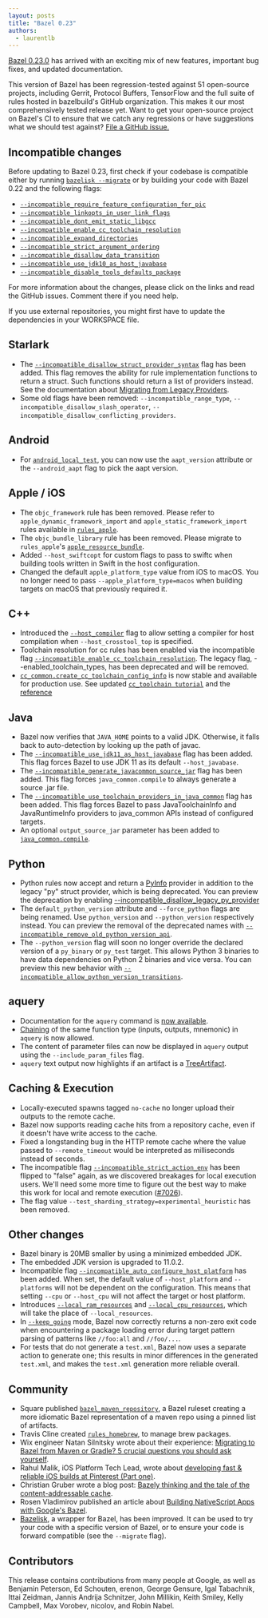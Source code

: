 ```yaml
---
layout: posts
title: "Bazel 0.23"
authors:
  - laurentlb
---
```


[Bazel 0.23.0](https://github.com/bazelbuild/bazel/releases/tag/0.23.0) has
arrived with an exciting mix of new features, important bug fixes, and updated
documentation.

This version of Bazel has been regression-tested against 51 open-source
projects, including Gerrit, Protocol Buffers, TensorFlow and the full suite of
rules hosted in bazelbuild's GitHub organization. This makes it our most
comprehensively tested release yet. Want to get your open-source project on
Bazel's CI to ensure that we catch any regressions or have suggestions what we
should test against? [File a GitHub issue.](https://github.com/bazelbuild/continuous-integration/issues/new/choose)


## Incompatible changes

Before updating to Bazel 0.23, first check if your codebase is compatible either
by running [`bazelisk --migrate`](https://github.com/philwo/bazelisk) or by
building your code with Bazel 0.22 and the following flags:

*   [`--incompatible_require_feature_configuration_for_pic`](https://github.com/bazelbuild/bazel/issues/7007)
*   [`--incompatible_linkopts_in_user_link_flags`](https://github.com/bazelbuild/bazel/issues/6826)
*   [`--incompatible_dont_emit_static_libgcc`](https://github.com/bazelbuild/bazel/issues/6825)
*   [`--incompatible_enable_cc_toolchain_resolution`](https://github.com/bazelbuild/bazel/issues/7260)
*   [`--incompatible_expand_directories`](https://github.com/bazelbuild/bazel/issues/6762)
*   [`--incompatible_strict_argument_ordering`](https://github.com/bazelbuild/bazel/issues/6611)
*   [`--incompatible_disallow_data_transition`](https://github.com/bazelbuild/bazel/issues/6153)
*   [`--incompatible_use_jdk10_as_host_javabase`](https://github.com/bazelbuild/bazel/issues/6661)
*   [`--incompatible_disable_tools_defaults_package`](https://github.com/bazelbuild/bazel/issues/6385)

For more information about the changes, please click on the links and read the
GitHub issues. Comment there if you need help.

If you use external repositories, you might first have to update the
dependencies in your WORKSPACE file.


## Starlark

*   The [`--incompatible_disallow_struct_provider_syntax`](https://github.com/bazelbuild/bazel/issues/7347)
    flag has been added. This flag removes the ability for rule implementation
    functions to return a struct. Such functions should return a list of
    providers instead. See the documentation about [Migrating from Legacy
    Providers](https://docs.bazel.build/versions/0.23.0/skylark/rules.html#migrating-from-legacy-providers).
*   Some old flags have been removed: `--incompatible_range_type`,
    `--incompatible_disallow_slash_operator`,
    `--incompatible_disallow_conflicting_providers`.


## Android

*   For [`android_local_test`](https://docs.bazel.build/versions/0.23.0/be/android.html#android_local_test),
    you can now use the `aapt_version` attribute or the `--android_aapt` flag to
    pick the aapt version.


## Apple / iOS

*   The `objc_framework` rule has been removed. Please refer to
    `apple_dynamic_framework_import` and `apple_static_framework_import` rules
    available in
    [`rules_apple`](https://github.com/bazelbuild/rules_apple/blob/master/doc/rules-general.md).
*   The `objc_bundle_library` rule has been removed. Please migrate to
    `rules_apple`'s
    [`apple_resource_bundle`](https://github.com/bazelbuild/rules_apple/blob/master/doc/rules-resources.md#apple_resource_bundle).
*   Added `--host_swiftcopt` for custom flags to pass to swiftc when building tools written in Swift in the host configuration.
*   Changed the default `apple_platform_type` value from iOS to macOS. You no
    longer need to pass `--apple_platform_type=macos` when building targets on
    macOS that previously required it.


## C++

*   Introduced the
    [`--host_compiler`](https://docs.bazel.build/versions/0.23.0/command-line-reference.html#flag--host_compiler)
    flag to allow setting a compiler for host compilation when
    `--host_crosstool_top` is specified.
*   Toolchain resolution for cc rules has been enabled via the incompatible flag
    [`--incompatible_enable_cc_toolchain_resolution`](https://github.com/bazelbuild/bazel/issues/7260).
    The legacy flag, --enabled_toolchain_types, has been deprecated and will be
    removed.
*   [`cc_common.create_cc_toolchain_config_info`](https://docs.bazel.build/versions/0.23.0/skylark/lib/cc_common.html#create_cc_toolchain_config_info)
    is now stable and available for production use. See updated [`cc_toolchain
    tutorial`](https://docs.bazel.build/versions/0.23.0/tutorial/cc-toolchain-config.html)
    and the [reference](https://docs.bazel.build/versions/master/cc-toolchain-config-reference.html)

## Java

*   Bazel now verifies that `JAVA_HOME` points to a valid JDK. Otherwise, it falls back to
    auto-detection by looking up the path of javac.
*   The [`--incompatible_use_jdk11_as_host_javabase`](https://github.com/bazelbuild/bazel/issues/7219)
    flag has been added. This flag forces Bazel to use JDK 11 as its default
    `--host_javabase`.
*   The [`--incompatible_generate_javacommon_source_jar`](https://github.com/bazelbuild/bazel/issues/5824)
    flag has been added. This flag forces `java_common.compile` to always generate
    a source .jar file.
*   The [`--incompatible_use_toolchain_providers_in_java_common`](https://github.com/bazelbuild/bazel/issues/7186)
    flag has been added. This flag forces Bazel to pass JavaToolchainInfo and
    JavaRuntimeInfo providers to java_common APIs instead of configured targets.
*   An optional `output_source_jar` parameter has been added to
    [`java_common.compile`](https://docs.bazel.build/versions/0.23.0/skylark/lib/java_common.html#compile).


## Python

*   Python rules now accept and return a
    [PyInfo](https://docs.bazel.build/versions/0.23.0/skylark/lib/PyInfo.html)
    provider in addition to the legacy "py" struct provider, which is being
    deprecated. You can preview the deprecation by enabling
    [--incompatible_disallow_legacy_py_provider](https://github.com/bazelbuild/bazel/issues/7298)
*   The `default_python_version` attribute and `--force_python` flags are being
    renamed. Use `python_version` and `--python_version` respectively instead.
    You can preview the removal of the deprecated names with
    [`--incompatible_remove_old_python_version_api`](https://github.com/bazelbuild/bazel/issues/7308). 
*   The `--python_version` flag will soon no longer override the declared
    version of a `py_binary` or `py_test` target. This allows Python 3 binaries
    to have data dependencies on Python 2 binaries and vice versa. You can
    preview this new behavior with
    [`--incompatible_allow_python_version_transitions`](https://github.com/bazelbuild/bazel/issues/7307).


## aquery

*   Documentation for the `aquery` command is [now
    available](https://docs.bazel.build/versions/0.23.0/aquery.html).
*   [Chaining](https://github.com/bazelbuild/bazel/issues/7024) of the same
    function type (inputs, outputs, mnemonic) in `aquery` is now allowed.
*   The content of parameter files can now be displayed in `aquery` output using
    the  `--include_param_files` flag.
*   `aquery` text output now highlights if an artifact is a
    [TreeArtifact](https://github.com/bazelbuild/bazel/issues/7225).


## Caching & Execution

*   Locally-executed spawns tagged `no-cache` no longer upload their outputs to
    the remote cache.
*   Bazel now supports reading cache hits from a repository cache, even if it
    doesn't have write access to the cache.
*   Fixed a longstanding bug in the HTTP remote cache where the value passed to
    `--remote_timeout` would be interpreted as milliseconds instead of seconds.
*   The incompatible flag
    [`--incompatible_strict_action_env`](https://github.com/bazelbuild/bazel/issues/6648)
    has been flipped to "false" again, as we discovered breakages for local
    execution users. We'll need some more time to figure out the best way to
    make this work for local and remote execution
    ([#7026](https://github.com/bazelbuild/bazel/issues/7026)).
*   The flag value `--test_sharding_strategy=experimental_heuristic` has been
    removed.


## Other changes

*   Bazel binary is 20MB smaller by using a minimized embedded JDK.
*   The embedded JDK version is upgraded to 11.0.2.
*   Incompatible flag
    [`--incompatible_auto_configure_host_platform`](https://github.com/bazelbuild/bazel/issues/7081)
    has been added. When set, the default value of `--host_platform` and
    `--platforms` will not be dependent on the configuration. This means that
    setting `--cpu` or `--host_cpu` will not affect the target or host platform.
*   Introduces
    [`--local_ram_resources`](https://docs.bazel.build/versions/0.23.0/command-line-reference.html#flag--local_ram_resources)
    and
    [`--local_cpu_resources`](https://docs.bazel.build/versions/0.23.0/command-line-reference.html#flag--local_cpu_resources),
    which will take the place of `--local_resources`.
*   In
    [`--keep_going`](https://docs.bazel.build/versions/0.23.0/user-manual.html#flag--keep_going)
    mode, Bazel now correctly returns a non-zero exit code when encountering a
    package loading error during target pattern parsing of patterns like
    `//foo:all` and `//foo/...`.
*   For tests that do not generate a `test.xml`, Bazel now uses a separate
    action to generate one; this results in minor differences in the generated
    `test.xml`, and makes the `test.xml` generation more reliable overall.


## Community

*   Square published
    [`bazel_maven_repository`](https://github.com/square/bazel_maven_repository/tree/1.0-rc2),
    a Bazel ruleset creating a more idiomatic Bazel representation of a maven
    repo using a pinned list of artifacts.
*   Travis Cline created [`rules_homebrew`](https://github.com/tmc/rules_homebrew),
    to manage brew packages.
*   Wix engineer Natan Silnitsky wrote about their experience: [Migrating to
    Bazel from Maven or Gradle? 5 crucial questions you should ask
    yourself](https://medium.com/wix-engineering/migrating-to-bazel-from-maven-or-gradle-5-crucial-questions-you-should-ask-yourself-f23ac6bca070).
*   Rahul Malik, iOS Platform Tech Lead, wrote about [developing fast & reliable
    iOS builds at Pinterest (Part
    one)](https://medium.com/@Pinterest_Engineering/developing-fast-reliable-ios-builds-at-pinterest-part-one-cb1810407b92).
*   Christian Gruber wrote a blog post: [Bazely thinking and the tale of the
    content-addressable cache](http://www.geekinasuit.com/2019/02/bazely-thinking-and-tale-of-content.html).
*   Rosen Vladimirov published an article about [Building NativeScript Apps with
    Google's Bazel](https://www.nativescript.org/blog/building-nativescript-apps-with-google-bazel).
*   [Bazelisk](https://github.com/philwo/bazelisk), a wrapper for Bazel, has
    been improved. It can be used to try your code with a specific version of
    Bazel, or to ensure your code is forward compatible (see the `--migrate`
    flag).

## Contributors

This release contains contributions from many people at Google, as well as
Benjamin Peterson, Ed Schouten, erenon, George Gensure, Igal Tabachnik, Ittai
Zeidman, Jannis Andrija Schnitzer, John Millikin, Keith Smiley, Kelly Campbell,
Max Vorobev, nicolov, and Robin Nabel.
